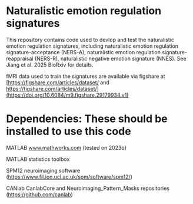 Naturalistic emotion regulation signatures
=
This repository contains code used to devlop and test the naturalistic emotion regulation signatures, including naturalistic emotion regulation signature-acceptance (NERS-A),
naturalistic emotion regulation signature-reappraisal (NERS-R), naturalistic negative emotion signature (NNES). See Jiang et al. 2025 BioRxiv for details.

fMRI data used to train the signatures are available via figshare at [https://figshare.com/articles/dataset/ and https://figshare.com/articles/dataset/](https://doi.org/10.6084/m9.figshare.29179934.v1)

Dependencies: These should be installed to use this code
=
MATLAB www.mathworks.com (tested on 2023b)

MATLAB statistics toolbox

SPM12 neuroimaging software (https://www.fil.ion.ucl.ac.uk/spm/software/spm12/)

CANlab CanlabCore and Neuroimaging_Pattern_Masks repositories (https://github.com/canlab)

